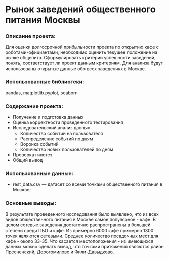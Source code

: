 # Рынок заведений общественного питания Москвы

### Описание проекта: 
Для оценки долгосрочной прибыльности проекта по открытию кафе с роботами-официантами, необходимо оценить текущее положение на рынке общепита. Сформулировать критерии успешности заведений, понять, соответствует ли проект данным критериям. Для анализа будут использованы открытые данные обо всех заведениях в Москве.

### Использованные библиотеки: 
pandas, matplotlib.pyplot, seaborn

### Содержание проекта:
- Получение и подготовка данных
- Оценка корректности проведенного тестирования
- Исследовательский анализ данных
  - Количество событий на пользователя
  - Распределение событий по дням
  - Воронка событий
  - Количество новых пользователей по дням
- Проверка гипотез
- Общий вывод

### Использованные данные:
- rest_data.csv — датасет со всеми точками общественного питания в Москве;


### Основные выводы:
В результате проведенного исследования было выявлено, что из всех видов общественного питания в Москве самое популярное - кафе. В целом сетевые заведения достаточно распространены в большей степени среди ПБО и кафе. Из примерно 6000 кафе примерно 1300 точек являются сетевыми. Среднее количество посадочных мест для кафе - около 33-35. Что касается местоположения - из имеющихся данных можно сделать вывод, что точками притяжения являются район Пресненский, Дорогомилово и Фили-Давыдково. 
